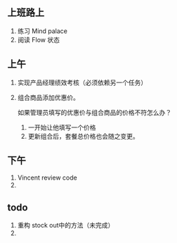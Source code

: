 ## 上班路上

1. 练习 Mind palace
2. 阅读 Flow 状态

## 上午

1. 实现产品经理绩效考核（必须依赖另一个任务）


2. 组合商品添加优惠价。

    如果管理员填写的优惠价与组合商品的价格不符怎么办？
    
    1. 一开始让他填写一个价格
    2. 更新组合后，套餐总价格也会随之变更。

## 下午

1. Vincent review code
2. 

## todo

1. 重构 stock out中的方法（未完成）
2. 